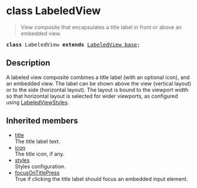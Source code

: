 # class LabeledView

> View composite that encapsulates a title label in front or above an embedded view.

<pre class="docgen_signature"><b>class</b> LabeledView <b>extends</b> <a href="LabeledView_base.md">LabeledView_base</a>;</pre>

## Description

A labeled view composite combines a title label (with an optional icon), and an embedded view. The label can be shown above the view (vertical layout) or to the side (horizontal layout). The layout is bound to the viewport width so that horizontal layout is selected for wider viewports, as configured using [LabeledViewStyles](LabeledViewStyles.md).

## Inherited members

- [<!--{ref:property}-->title](LabeledView_base_title.md) \
    The title label text.
- [<!--{ref:property}-->icon](LabeledView_base_icon.md) \
    The title icon, if any.
- [<!--{ref:property}-->styles](LabeledView_base_styles.md) \
    Styles configuration.
- [<!--{ref:property}-->focusOnTitlePress](LabeledView_base_focusOnTitlePress.md) \
    True if clicking the title label should focus an embedded input element.